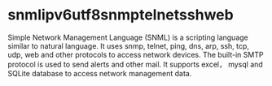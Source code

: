 # snmlipv6utf8snmptelnetsshweb
Simple Network Management Language (SNML) is a scripting language similar to natural language. It uses snmp, telnet, ping, dns, arp, ssh, tcp, udp, web and other protocols to access network devices. The built-in SMTP protocol is used to send alerts and other mail. It supports excel， mysql and SQLite database to access network management data.
